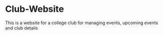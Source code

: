 # Club-Website
This is a website for a college club for managing events, upcoming events and club details

